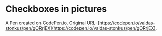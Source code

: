 # Checkboxes in pictures

A Pen created on CodePen.io. Original URL: [https://codepen.io/valdas-stonkus/pen/gORrjEX](https://codepen.io/valdas-stonkus/pen/gORrjEX).


